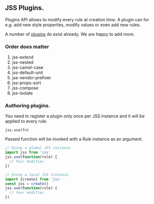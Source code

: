 ## JSS Plugins.

Plugins API allows to modify every rule at creation time. A plugin can for e.g. add new style properties, modify values or even add new rules.

A number of [plugins](https://github.com/cssinjs?query=jss-) do exist already. We are happy to add more.

### Order does matter

  1. jss-extend
  1. jss-nested
  1. jss-camel-case
  1. jss-default-unit
  1. jss-vendor-prefixer
  1. jss-props-sort
  1. jss-compose 
  1. jss-isolate 

### Authoring plugins.

You need to register a plugin only once per JSS instance and it will be applied to every rule.

`jss.use(fn)`

Passed function will be invoked with a Rule instance as an argument.

```javascript
// Using a global JSS instance.
import jss from 'jss'
jss.use(function(rule) {
  // Your modifier.
})

// Using a local JSS instance.
import {create} from 'jss'
const jss = create()
jss.use(function(rule) {
  // Your modifier.
})
```
